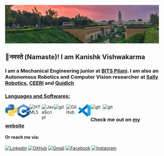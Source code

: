 <img src="bits_panorama.jpeg" width="2500px">

## 🙏नमस्ते (Namaste)! I am Kanishk Vishwakarma


### I am a Mechanical Engineering junior at [BITS Pilani](https://www.bits-pilani.ac.in/). I am also an Autonomous Robotics and Computer Vision researcher at [Sally Robotics](https://www.sally-robotics.co.in), [CEERI](https://www.ceeri.res.in/) and [Quidich](https://www.quidich.com/)<br/>

### <u>Languages and Softwares:</u><br/>

<a href="https://www.python.org"  target="_blank" rel="noopener noreferrer"> <img align="left" alt="Python" width="40px" src="https://github.com/Aakarsh-B/trying-repos/blob/master/python-5.svg?raw=true"/> </a>
<a href="https://isocpp.org/"  target="_blank" rel="noopener noreferrer"> <img align="left" alt="C++" width="40px" src="https://github.com/Aakarsh-B/trying-repos/blob/master/c++.png"/> </a>
<a href="https://html.spec.whatwg.org/"  target="_blank" rel="noopener noreferrer"> <img align="left" alt="HTML5" width="40px" src="https://upload.wikimedia.org/wikipedia/commons/thumb/3/38/HTML5_Badge.svg/600px-HTML5_Badge.svg.png"/> </a>
<a href="https://www.javascript.com/"  target="_blank" rel="noopener noreferrer"> <img align="left" alt="JavaScript" width="40px" src="https://www.vhv.rs/dpng/d/456-4562295_library-of-javascript-icon-graphic-freeuse-png-files.png"/> </a>
<a href="https://git-scm.com/"  target="_blank" rel="noopener noreferrer"> <img align="left" alt="git" width="40px" src="https://www.vectorlogo.zone/logos/git-scm/git-scm-icon.svg"/> </a>
<a href="https://github.com/" target="_blank" rel="noopener noreferrer"><img align="left" alt="GitHub" width="40px" src="https://avatars.githubusercontent.com/u/9919?s=280&v=4" /></a>
<a href="https://code.visualstudio.com/" target="_blank" rel="noopener noreferrer"><img align="left" alt="Visual Studio Code" width="40px" src="https://raw.githubusercontent.com/github/explore/80688e429a7d4ef2fca1e82350fe8e3517d3494d/topics/visual-studio-code/visual-studio-code.png" /></a>
<a href="https://www.ros.org/" target="_blank" rel="noopener noreferrer"><img align="left" alt="git" width="40px" src="https://answers.ros.org/upfiles/14554624266871161.png"/></a>
<a href="https://www.docker.com/" target="_blank" rel="noopener noreferrer"><img align="left" alt="git" width="50px" src="https://www.docker.com/sites/default/files/d8/2019-07/Moby-logo.png"/></a><br/>

### Check me out on [my website](http://kanishk598.github.io/)<br/>

#### Or reach me via:<br/>

[![Linkedin](https://img.shields.io/badge/LinkedIn-0077B5?style=for-the-badge&logo=linkedin&logoColor=white)](https://www.linkedin.com/in/kanishk598/)
[![GitHub](https://img.shields.io/badge/GitHub-100000?style=for-the-badge&logo=github&logoColor=white)](https://github.com/Kanishk598)
[![Gmail](https://img.shields.io/badge/Gmail-D14836?style=for-the-badge&logo=gmail&logoColor=white)](mailto:f20190315@pilani.bits-pilani.ac.in)
[![Facebook](https://img.shields.io/badge/Facebook-1877F2?style=for-the-badge&logo=facebook&logoColor=white)](https://www.facebook.com/kanishk.vishwakarma.3)
[![Instagram](https://img.shields.io/badge/Instagram-E4405F?style=for-the-badge&logo=instagram&logoColor=white)](https://www.instagram.com/konixboi)
